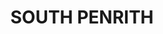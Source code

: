 ---
lastmod: '2025-04-06T06:05:20+00:00'
latitude: -33.755476
layout: suburb
longitude: 150.678551
postcode: '2750'
state: NSW
title: SOUTH PENRITH
url: /nsw/south-penrith/
---